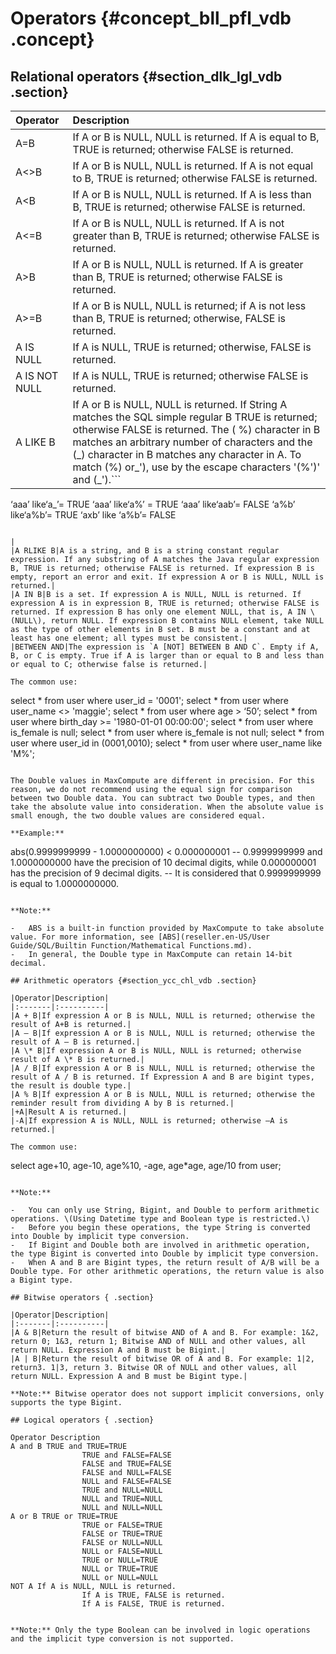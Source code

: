 # Operators {#concept_bll_pfl_vdb .concept}

## Relational operators {#section_dlk_lgl_vdb .section}

|Operator|Description|
|:-------|:----------|
|A=B|If A or B is NULL, NULL is returned. If A is equal to B, TRUE is returned; otherwise FALSE is returned.|
|A<\>B|If A or B is NULL, NULL is returned. If A is not equal to B, TRUE is returned; otherwise FALSE is returned.|
|A<B|If A or B is NULL, NULL is returned. If A is less than B, TRUE is returned; otherwise FALSE is returned.|
|A<=B|If A or B is NULL, NULL is returned. If A is not greater than B, TRUE is returned; otherwise FALSE is returned.|
|A\>B|If A or B is NULL, NULL is returned. If A is greater than B, TRUE is returned; otherwise FALSE is returned.|
|A\>=B|If A or B is NULL, NULL is returned; if A is not less than B, TRUE is returned; otherwise, FALSE is returned.|
|A IS NULL|If A is NULL, TRUE is returned; otherwise, FALSE is returned.|
|A IS NOT NULL|If A is NULL, TRUE is returned; otherwise FALSE is returned.|
|A LIKE B|If A or B is NULL, NULL is returned. If String A matches the SQL simple regular B TRUE is returned; otherwise FALSE is returned. The \( %\) character in B matches an arbitrary number of characters and the \(\_\) character in B matches any character in A. To match \(%\) or\_'\), use by the escape characters '\(%'\)' and \(\_'\).```
‘aaa’ like‘a_’= TRUE 
‘aaa’ like‘a%’ = TRUE
‘aaa’ like‘aab’= FALSE 
‘a%b’ like‘a\%b’= TRUE 
‘axb’ like ‘a\%b’= FALSE               
```

|
|A RLIKE B|A is a string, and B is a string constant regular expression. If any substring of A matches the Java regular expression B, TRUE is returned; otherwise FALSE is returned. If expression B is empty, report an error and exit. If expression A or B is NULL, NULL is returned.|
|A IN B|B is a set. If expression A is NULL, NULL is returned. If expression A is in expression B, TRUE is returned; otherwise FALSE is returned. If expression B has only one element NULL, that is, A IN \(NULL\), return NULL. If expression B contains NULL element, take NULL as the type of other elements in B set. B must be a constant and at least has one element; all types must be consistent.|
|BETWEEN AND|The expression is `A [NOT] BETWEEN B AND C`. Empty if A, B, or C is empty. True if A is larger than or equal to B and less than or equal to C; otherwise false is returned.|

The common use:

```
select * from user where user_id = '0001'; 
select * from user where user_name <> 'maggie'; 
select * from user where age > ‘50’; 
select * from user where birth_day >= '1980-01-01 00:00:00'; 
select * from user where is_female is null; 
select * from user where is_female is not null; 
select * from user where user_id in (0001,0010); 
select * from user where user_name like 'M%';
```

The Double values in MaxCompute are different in precision. For this reason, we do not recommend using the equal sign for comparison between two Double data. You can subtract two Double types, and then take the absolute value into consideration. When the absolute value is small enough, the two double values are considered equal.

**Example:**

```
abs(0.9999999999 - 1.0000000000) < 0.000000001
 -- 0.9999999999 and 1.0000000000 have the precision of 10 decimal digits, while 0.000000001 has the precision of 9 decimal digits.
 -- It is considered that 0.9999999999 is equal to 1.0000000000.
```

**Note:** 

-   ABS is a built-in function provided by MaxCompute to take absolute value. For more information, see [ABS](reseller.en-US/User Guide/SQL/Builtin Function/Mathematical Functions.md).
-   In general, the Double type in MaxCompute can retain 14-bit decimal.

## Arithmetic operators {#section_ycc_chl_vdb .section}

|Operator|Description|
|:-------|:----------|
|A + B|If expression A or B is NULL, NULL is returned; otherwise the result of A+B is returned.|
|A – B|If expression A or B is NULL, NULL is returned; otherwise the result of A – B is returned.|
|A \* B|If expression A or B is NULL, NULL is returned; otherwise result of A \* B is returned.|
|A / B|If expression A or B is NULL, NULL is returned; otherwise the result of A / B is returned. If Expression A and B are bigint types, the result is double type.|
|A % B|If expression A or B is NULL, NULL is returned; otherwise the reminder result from dividing A by B is returned.|
|+A|Result A is returned.|
|-A|If expression A is NULL, NULL is returned; otherwise –A is returned.|

The common use:

```
select age+10, age-10, age%10, -age, age*age, age/10 from user;
```

**Note:** 

-   You can only use String, Bigint, and Double to perform arithmetic operations. \(Using Datetime type and Boolean type is restricted.\)
-   Before you begin these operations, the type String is converted into Double by implicit type conversion.
-   If Bigint and Double both are involved in arithmetic operation, the type Bigint is converted into Double by implicit type conversion.
-   When A and B are Bigint types, the return result of A/B will be a Double type. For other arithmetic operations, the return value is also a Bigint type.

## Bitwise operators { .section}

|Operator|Description|
|:-------|:----------|
|A & B|Return the result of bitwise AND of A and B. For example: 1&2, return 0; 1&3, return 1; Bitwise AND of NULL and other values, all return NULL. Expression A and B must be Bigint.|
|A | B|Return the result of bitwise OR of A and B. For example: 1|2, return3. 1|3, return 3. Bitwise OR of NULL and other values, all return NULL. Expression A and B must be Bigint type.|

**Note:** Bitwise operator does not support implicit conversions, only supports the type Bigint.

## Logical operators { .section}

```
    Operator Description
    A and B TRUE and TRUE=TRUE
                    TRUE and FALSE=FALSE
                    FALSE and TRUE=FALSE
                    FALSE and NULL=FALSE
                    NULL and FALSE=FALSE
                    TRUE and NULL=NULL
                    NULL and TRUE=NULL
                    NULL and NULL=NULL
    A or B TRUE or TRUE=TRUE
                    TRUE or FALSE=TRUE
                    FALSE or TRUE=TRUE
                    FALSE or NULL=NULL
                    NULL or FALSE=NULL
                    TRUE or NULL=TRUE
                    NULL or TRUE=TRUE
                    NULL or NULL=NULL
    NOT A If A is NULL, NULL is returned.
                    If A is TRUE, FALSE is returned.
                    If A is FALSE, TRUE is returned.
```

**Note:** Only the type Boolean can be involved in logic operations and the implicit type conversion is not supported.

